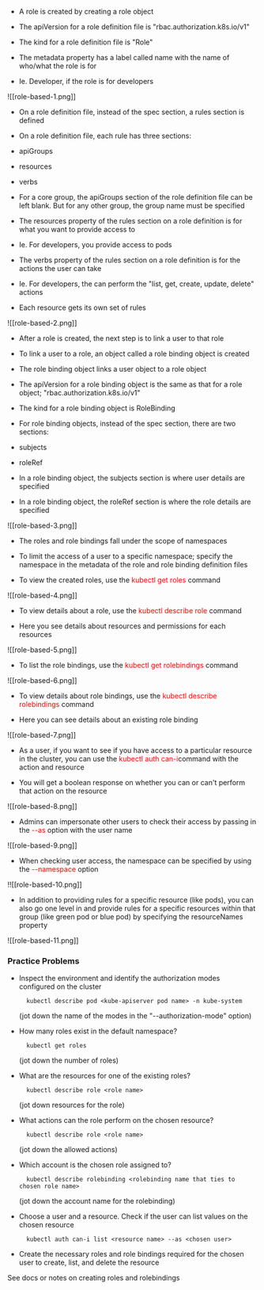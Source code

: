 - A role is created by creating a role object

- The apiVersion for a role definition file is "rbac.authorization.k8s.io/v1"

- The kind for a role definition file is "Role"

- The metadata property has a label called name with the name of who/what the role is for

- Ie. Developer, if the role is for developers

![[role-based-1.png]]

- On a role definition file, instead of the spec section, a rules section is defined

- On a role definition file, each rule has three sections:

- apiGroups
- resources
- verbs

- For a core group, the apiGroups section of the role definition file can be left blank. But for any other group, the group name must be specified

- The resources property of the rules section on a role definition is for what you want to provide access to

- Ie. For developers, you provide access to pods

- The verbs property of the rules section on a role definition is for the actions the user can take

- Ie. For developers, the can perform the "list, get, create, update, delete" actions

- Each resource gets its own set of rules

![[role-based-2.png]]

- After a role is created, the next step is to link a user to that role

- To link a user to a role, an object called a role binding object is created

- The role binding object links a user object to a role object

- The apiVersion for a role binding object is the same as that for a role object; "rbac.authorization.k8s.io/v1"

- The kind for a role binding object is RoleBinding

- For role binding objects, instead of the spec section, there are two sections:

- subjects
- roleRef

- In a role binding object, the subjects section is where user details are specified

- In a role binding object, the roleRef section is where the role details are specified

![[role-based-3.png]]

- The roles and role bindings fall under the scope of namespaces

- To limit the access of a user to a specific namespace; specify the namespace in the metadata of the role and role binding definition files

- To view the created roles, use the <span style="color:red">kubectl get roles</span> command

![[role-based-4.png]]

- To view details about a role, use the <span style="color:red">kubectl describe role</span> command

- Here you see details about resources and permissions for each resources

![[role-based-5.png]]

- To list the role bindings, use the <span style="color:red">kubectl get rolebindings</span> command

![[role-based-6.png]]

- To view details about role bindings, use the <span style="color:red">kubectl describe rolebindings</span> command

- Here you can see details about an existing role binding

![[role-based-7.png]]

- As a user, if you want to see if you have access to a particular resource in the cluster, you can use the <span style="color:red">kubectl auth can-i</span>command with the action and resource

- You will get a boolean response on whether you can or can't perform that action on the resource

![[role-based-8.png]]

- Admins can impersonate other users to check their access by passing in the <span style="color:red">--as</span> option with the user name

![[role-based-9.png]]

- When checking user access, the namespace can be specified by using the <span style="color:red">--namespace</span> option

!![[role-based-10.png]]

- In addition to providing rules for a specific resource (like pods), you can also go one level in and provide rules for a specific resources within that group (like green pod or blue pod) by specifying the resourceNames property

![[role-based-11.png]]

### Practice Problems

- Inspect the environment and identify the authorization modes configured on the cluster

		kubectl describe pod <kube-apiserver pod name> -n kube-system

	(jot down the name of the modes in the "--authorization-mode" option)

- How many roles exist in the default namespace?

		kubectl get roles

	(jot down the number of roles)

- What are the resources for one of the existing roles?

		kubectl describe role <role name>

	(jot down resources for the role)

- What actions can the role perform on the chosen resource?

		kubectl describe role <role name>

	(jot down the allowed actions)

- Which account is the chosen role assigned to?

		kubectl describe rolebinding <rolebinding name that ties to chosen role name>

	(jot down the account name for the rolebinding)

- Choose a user and a resource. Check if the user can list values on the chosen resource

		kubectl auth can-i list <resource name> --as <chosen user>

- Create the necessary roles and role bindings required for the chosen user to create, list, and delete the resource

See docs or notes on creating roles and rolebindings